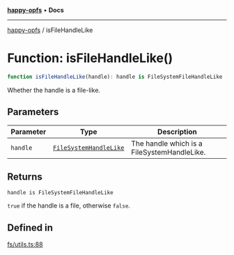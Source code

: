 [**happy-opfs**](../README.md) • **Docs**

***

[happy-opfs](../README.md) / isFileHandleLike

# Function: isFileHandleLike()

```ts
function isFileHandleLike(handle): handle is FileSystemFileHandleLike
```

Whether the handle is a file-like.

## Parameters

| Parameter | Type | Description |
| ------ | ------ | ------ |
| `handle` | [`FileSystemHandleLike`](../interfaces/FileSystemHandleLike.md) | The handle which is a FileSystemHandleLike. |

## Returns

`handle is FileSystemFileHandleLike`

`true` if the handle is a file, otherwise `false`.

## Defined in

[fs/utils.ts:88](https://github.com/JiangJie/happy-opfs/blob/a6314c4612c605f77895adcb9d6d91abcaafaa7d/src/fs/utils.ts#L88)
